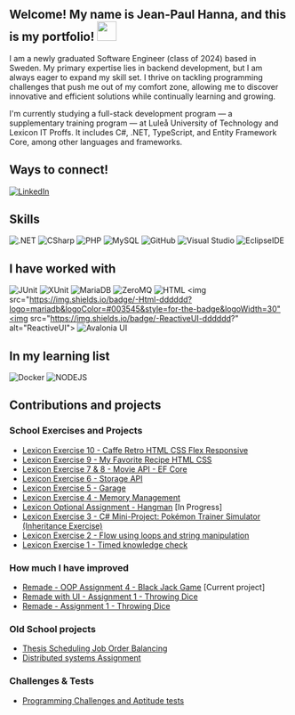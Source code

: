 ## Welcome! My name is Jean-Paul Hanna, and this is my portfolio! <img src="https://raw.githubusercontent.com/MartinHeinz/MartinHeinz/master/wave.gif" width="35px">


I am a newly graduated Software Engineer (class of 2024) based in Sweden. My primary expertise lies in backend development, but I am always eager to expand my skill set. I thrive on tackling programming challenges that push me out of my comfort zone, allowing me to discover innovative and efficient solutions while continually learning and growing.

I'm currently studying a full-stack development program — a supplementary training program — at Luleå University of Technology and Lexicon IT Proffs. It includes C#, .NET, TypeScript, and Entity Framework Core, among other languages and frameworks.

## Ways to connect!
[<img src="https://img.shields.io/badge/-LinkedIn-BA1114?logo=linkedin&logoColor#0072b1&style=for-the-badge&logoWidth=30" alt="LinkedIn">](https://www.linkedin.com/in/jean-paul-hanna-0a29b617a/) 

## Skills
<img src="https://img.shields.io/badge/-.NET-00008B?logo=dotnet&logoColor=#512BD4&style=for-the-badge&logoWidth=30" alt=".NET"> <img src="https://img.shields.io/badge/-CSharp-00008B?logo=csharp&logoColor=#777BB4&style=for-the-badge&logoWidth=30" alt="CSharp"> <img src="https://img.shields.io/badge/-PHP-00008B?logo=php&logoColor=#777BB4&style=for-the-badge&logoWidth=30" alt="PHP"> <img src="https://img.shields.io/badge/-MySQL-00008B?logo=mysql&logoColor=#4479A1&style=for-the-badge&logoWidth=30" alt="MySQL"> 
<img src="https://img.shields.io/badge/-GitHub-FFA500?logo=github&logoColor=#181717&style=for-the-badge&logoWidth=30" alt="GitHub">  <img src="https://img.shields.io/badge/-Visual Studio-FFA500" alt="Visual Studio"> 
<img src="https://img.shields.io/badge/-Eclipse IDE-FFA500?logo=eclipseide&logoColor=#2C2255&style=for-the-badge&logoWidth=30" alt="EclipseIDE">

## I have worked with 

<img src="https://img.shields.io/badge/-JUnit-dddddd?" alt="JUnit"> <img src="https://img.shields.io/badge/-XUnit-dddddd?" alt="XUnit"> <img src="https://img.shields.io/badge/-MariaDB-dddddd?logo=mariadb&logoColor=#003545&style=for-the-badge&logoWidth=30" alt="MariaDB"> <img src="https://img.shields.io/badge/-ZeroMQ-dddddd?" alt="ZeroMQ"> <img src="https://img.shields.io/badge/-HTML-dddddd?" alt="HTML">  <img src="https://img.shields.io/badge/-Html-dddddd?logo=mariadb&logoColor=#003545&style=for-the-badge&logoWidth=30"<img src="https://img.shields.io/badge/-ReactiveUI-dddddd?" alt="ReactiveUI"> <img src="https://img.shields.io/badge/-Avalonia UI-dddddd?logo=avaloniaui&logoColor=#165BFF&style=for-the-badge&logoWidth=30" alt="Avalonia UI"> 


## In my learning list
<img src="https://img.shields.io/badge/-Docker-36F1DF?logo=docker&logoColor=#2496ED&style=for-the-badge&logoWidth=30" alt="Docker"> <img src="https://img.shields.io/badge/-NODEJS-36F1DF?logo=nodedotjs&logoColor=#5FA04E&style=for-the-badge&logoWidth=30" alt="NODEJS"> 

## Contributions and projects
### School Exercises and Projects
-  [Lexicon Exercise 10 - Caffe Retro HTML CSS Flex Responsive](https://github.com/Arnith86/LexiconExercise10_Caffe_Retro_HTML_CSS_Flex_Responsive)
-  [Lexicon Exercise 9 - My Favorite Recipe HTML CSS](https://github.com/Arnith86/LexiconExercise9_MyFavoriteRecipe_HTML_CSS#)
-  [Lexicon Exercise 7 & 8 - Movie API - EF Core](https://github.com/Arnith86/LexiconExercise_Movie_API_EF_Core) 
-  [Lexicon Exercise 6 - Storage API](https://github.com/Arnith86/LexiconExercise6_Storage_API) 
-  [Lexicon Exercise 5 - Garage](https://github.com/Arnith86/LexiconExercise5_Garage) 
-  [Lexicon Exercise 4 - Memory Management](https://github.com/Arnith86/LexiconExercise4_MemoryManagement) 
-  [Lexicon Optional Assignment - Hangman](https://github.com/Arnith86/Lexicon_Assignment_Hangman) [In Progress]
-  [Lexicon Exercise 3 - C# Mini-Project: Pokémon Trainer Simulator (Inheritance Exercise)](https://github.com/Arnith86/LexiconExercise3_PokemonTrainerSimulator)
-  [Lexicon Exercise 2 - Flow using loops and string manipulation](https://github.com/Arnith86/LexiconExercise2) 
-  [Lexicon Exercise 1 - Timed knowledge check](https://github.com/Arnith86/LexiconExercise1)


 
### How much I have improved
- [Remade - OOP Assignment 4 - Black Jack Game](https://github.com/Arnith86/BlackJackOOPV2) [Current project]
- [Remade with UI - Assignment 1 - Throwing Dice](https://github.com/Arnith86/ThrowingDiceGUI)
- [Remade - Assignment 1 - Throwing Dice](https://github.com/Arnith86/TrowingDice)
### Old School projects
- [Thesis Scheduling Job Order Balancing](https://github.com/SweGuitar10/Scheduling-Job-Order-Balancing)
- [Distributed systems Assignment](https://github.com/Arnith86/DSAssignment)
### Challenges & Tests
- [Programming Challenges and Aptitude tests](https://github.com/Arnith86/ProgrammingChallenges)


<!--
**Arnith86/Arnith86** is a ✨ _special_ ✨ repository because its `README.md` (this file) appears on your GitHub profile.

Here are some ideas to get you started:

- 🔭 I’m currently working on ...
- 🌱 I’m currently learning ...
- 👯 I’m looking to collaborate on ...
- 🤔 I’m looking for help with ...
- 💬 Ask me about ...
- 📫 How to reach me: ...
- 😄 Pronouns: ...
- ⚡ Fun fact: ...
-->
